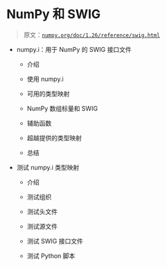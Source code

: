 # NumPy 和 SWIG

> 原文：[`numpy.org/doc/1.26/reference/swig.html`](https://numpy.org/doc/1.26/reference/swig.html)

+   numpy.i：用于 NumPy 的 SWIG 接口文件

    +   介绍

    +   使用 numpy.i

    +   可用的类型映射

    +   NumPy 数组标量和 SWIG

    +   辅助函数

    +   超越提供的类型映射

    +   总结

+   测试 numpy.i 类型映射

    +   介绍

    +   测试组织

    +   测试头文件

    +   测试源文件

    +   测试 SWIG 接口文件

    +   测试 Python 脚本

